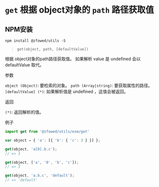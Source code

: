 # `get` 根据 object对象的 `path` 路径获取值

## NPM安装

```shell
npm install @zfowed/utils -S
```

> `get(object, path, [defaultValue])`

根据 object对象的path路径获取值。 如果解析 value 是 undefined 会以 defaultValue 取代。

参数

`object (Object)`: 要检索的对象。
`path (Array|string)`: 要获取属性的路径。
`[defaultValue] (*)`: 如果解析值是 undefined ，这值会被返回。

返回

`(*)`: 返回解析的值。

例子

```javascript
import get from '@zfowed/utils/esm/get'
```

```javascript
var object = { 'a': [{ 'b': { 'c': 3 } }] };

get(object, 'a[0].b.c');
// => 3

get(object, ['a', '0', 'b', 'c']);
// => 3

get(object, 'a.b.c', 'default');
// => 'default'
```
